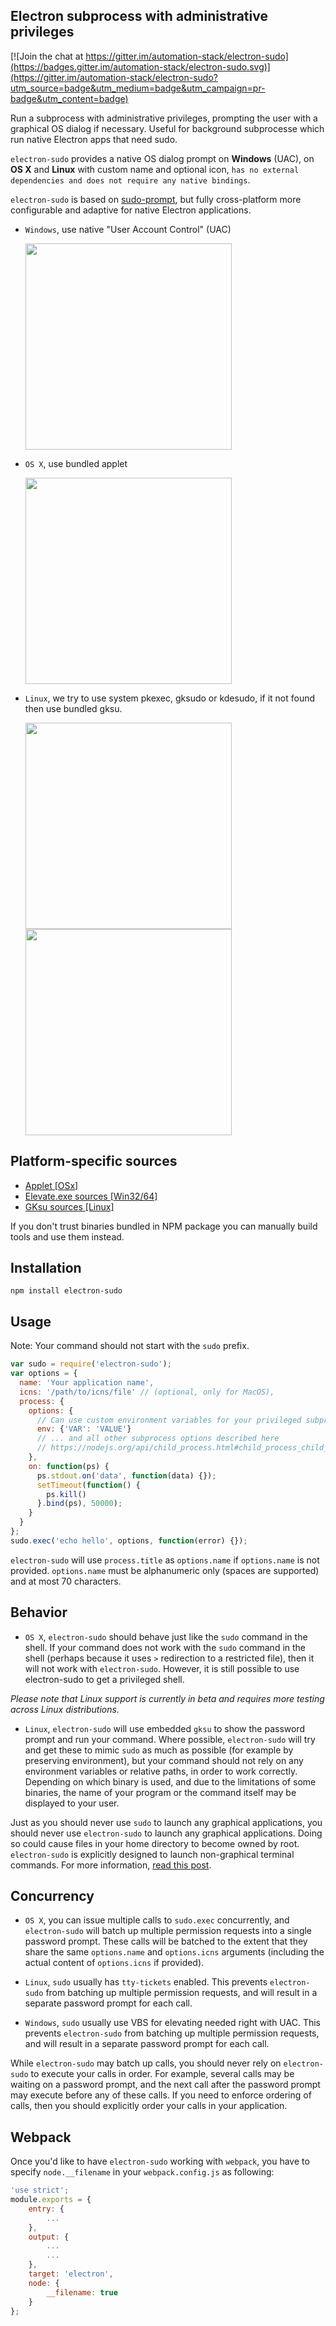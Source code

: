## Electron subprocess with administrative privileges

[![Join the chat at https://gitter.im/automation-stack/electron-sudo](https://badges.gitter.im/automation-stack/electron-sudo.svg)](https://gitter.im/automation-stack/electron-sudo?utm_source=badge&utm_medium=badge&utm_campaign=pr-badge&utm_content=badge)

Run a subprocess with administrative privileges, prompting the user with a graphical OS dialog if necessary. Useful for background subprocesse which run native Electron apps that need sudo.

`electron-sudo` provides a native OS dialog prompt on **Windows** (UAC), on **OS X** and **Linux** with custom name and optional icon, `has no external dependencies and does not require any native bindings`.

`electron-sudo` is based on [sudo-prompt](https://github.com/jorangreef/sudo-prompt), but fully cross-platform more configurable and adaptive for native Electron applications.

- `Windows`, use native "User Account Control" (UAC)

    <img width="330px" src="./win32/sample.png">

- `OS X`, use bundled applet

    <img width="330px" src="./darwin/sample.png">

- `Linux`, we try to use system pkexec, gksudo or kdesudo, if it not found then use bundled gksu.

    <img src="./linux/sample1.png" width="330px">

    <img src="./linux/sample2.png" width="330px">

## Platform-specific sources

- [Applet [OSx]](https://github.com/automation-stack/electron-sudo/tree/master/darwin/applet.app/Contents)
- [Elevate.exe sources [Win32/64]](https://github.com/automation-stack/electron-sudo/tree/master/win32/src)
- [GKsu sources [Linux]](https://github.com/automation-stack/electron-sudo/tree/master/linux)

If you don't trust binaries bundled in NPM package you can manually build tools and use them instead.

## Installation
```
npm install electron-sudo
```

## Usage
Note: Your command should not start with the `sudo` prefix.
```js
var sudo = require('electron-sudo');
var options = {
  name: 'Your application name',
  icns: '/path/to/icns/file' // (optional, only for MacOS),
  process: {
    options: {
      // Can use custom environment variables for your privileged subprocess
      env: {'VAR': 'VALUE'}
      // ... and all other subprocess options described here
      // https://nodejs.org/api/child_process.html#child_process_child_process_exec_command_options_callback
    },
    on: function(ps) {
      ps.stdout.on('data', function(data) {});
      setTimeout(function() {
        ps.kill()
      }.bind(ps), 50000);
    }
  }
};
sudo.exec('echo hello', options, function(error) {});
```

`electron-sudo` will use `process.title` as `options.name` if `options.name` is not provided. `options.name` must be alphanumeric only (spaces are supported) and at most 70 characters.


## Behavior
- ```OS X```, `electron-sudo` should behave just like the `sudo` command in the shell. If your command does not work with the `sudo` command in the shell (perhaps because it uses `>` redirection to a restricted file), then it will not work with `electron-sudo`. However, it is still possible to use electron-sudo to get a privileged shell.

*Please note that Linux support is currently in beta and requires more testing across Linux distributions.*

- ```Linux```, `electron-sudo` will use embedded `gksu` to show the password prompt and run your command. Where possible, `electron-sudo` will try and get these to mimic `sudo` as much as possible (for example by preserving environment), but your command should not rely on any environment variables or relative paths, in order to work correctly. Depending on which binary is used, and due to the limitations of some binaries, the name of your program or the command itself may be displayed to your user.

Just as you should never use `sudo` to launch any graphical applications, you should never use `electron-sudo` to launch any graphical applications. Doing so could cause files in your home directory to become owned by root. `electron-sudo` is explicitly designed to launch non-graphical terminal commands. For more information, [read this post](http://www.psychocats.net/ubuntu/graphicalsudo).

## Concurrency
- ```OS X```, you can issue multiple calls to `sudo.exec` concurrently, and `electron-sudo` will batch up multiple permission requests into a single password prompt. These calls will be batched to the extent that they share the same `options.name` and `options.icns` arguments (including the actual content of `options.icns` if provided).

- ```Linux```, `sudo` usually has `tty-tickets` enabled. This prevents `electron-sudo` from batching up multiple permission requests, and will result in a separate password prompt for each call.

- ```Windows```, `sudo` usually use VBS for elevating needed right with UAC. This prevents `electron-sudo` from batching up multiple permission requests, and will result in a separate password prompt for each call.

While `electron-sudo` may batch up calls, you should never rely on `electron-sudo` to execute your calls in order. For example, several calls may be waiting on a password prompt, and the next call after the password prompt may execute before any of these calls. If you need to enforce ordering of calls, then you should explicitly order your calls in your application.

## Webpack

Once you'd like to have `electron-sudo` working with `webpack`, you have to specify `node.__filename` in your `webpack.config.js` as following:

```javascript
'use strict';
module.exports = {
    entry: {
        ...
    },
    output: {
        ...
        ...
    },
    target: 'electron',
    node: {
        __filename: true
    }
};
```
